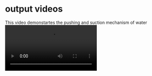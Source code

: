 # output videos
This video demonstartes the pushing and suction mechanism of water
![Example GIF](Pushing_water.mp4)
